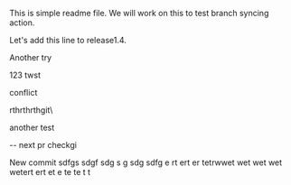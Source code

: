 This is simple readme file.
We will work on this to test branch syncing action.


Let's add this line to release1.4.

Another try

123 twst

conflict

rthrthrthgit\


another test

-- next pr checkgi

New commit
sdfgs
sdgf
sdg
s
g
sdg
sdfg
e
rt
ert
er
tetrwwet
wet
wet
wet
wetert
ert
et
e
te
te
t
t